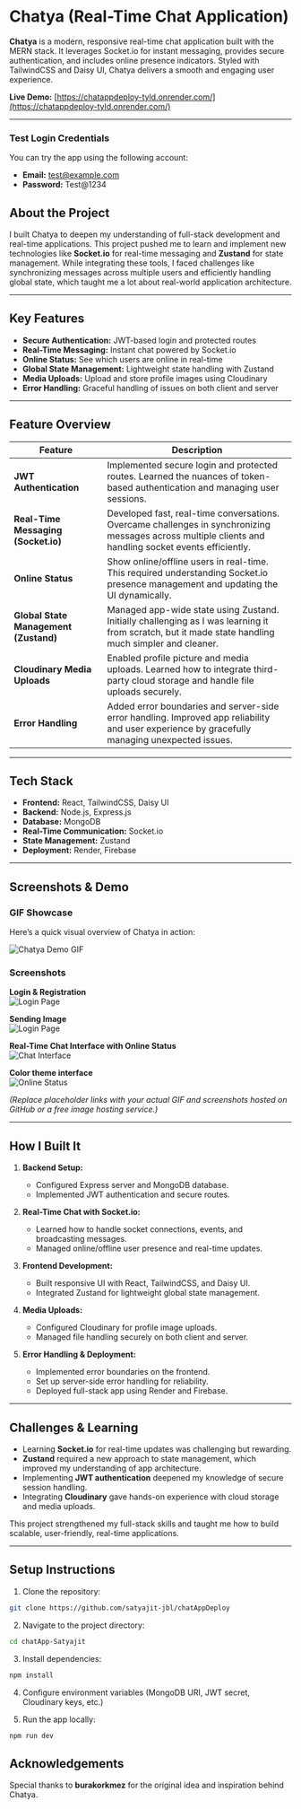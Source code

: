 # Chatya (Real-Time Chat Application)

**Chatya** is a modern, responsive real-time chat application built with the MERN stack. It leverages Socket.io for instant messaging, provides secure authentication, and includes online presence indicators. Styled with TailwindCSS and Daisy UI, Chatya delivers a smooth and engaging user experience.  

**Live Demo:** [https://chatappdeploy-tyld.onrender.com/](https://chatappdeploy-tyld.onrender.com/)

---
### Test Login Credentials
You can try the app using the following account:

- **Email:** test@example.com
- **Password:** Test@1234


## About the Project

I built Chatya to deepen my understanding of full-stack development and real-time applications. This project pushed me to learn and implement new technologies like **Socket.io** for real-time messaging and **Zustand** for state management. While integrating these tools, I faced challenges like synchronizing messages across multiple users and efficiently handling global state, which taught me a lot about real-world application architecture.

---

## Key Features

- **Secure Authentication:** JWT-based login and protected routes  
- **Real-Time Messaging:** Instant chat powered by Socket.io  
- **Online Status:** See which users are online in real-time  
- **Global State Management:** Lightweight state handling with Zustand  
- **Media Uploads:** Upload and store profile images using Cloudinary  
- **Error Handling:** Graceful handling of issues on both client and server  

---

## Feature Overview

| Feature | Description |
|---------|-------------|
| **JWT Authentication** | Implemented secure login and protected routes. Learned the nuances of token-based authentication and managing user sessions. |
| **Real-Time Messaging (Socket.io)** | Developed fast, real-time conversations. Overcame challenges in synchronizing messages across multiple clients and handling socket events efficiently. |
| **Online Status** | Show online/offline users in real-time. This required understanding Socket.io presence management and updating the UI dynamically. |
| **Global State Management (Zustand)** | Managed app-wide state using Zustand. Initially challenging as I was learning it from scratch, but it made state handling much simpler and cleaner. |
| **Cloudinary Media Uploads** | Enabled profile picture and media uploads. Learned how to integrate third-party cloud storage and handle file uploads securely. |
| **Error Handling** | Added error boundaries and server-side error handling. Improved app reliability and user experience by gracefully managing unexpected issues. |

---

## Tech Stack

- **Frontend:** React, TailwindCSS, Daisy UI  
- **Backend:** Node.js, Express.js  
- **Database:** MongoDB  
- **Real-Time Communication:** Socket.io  
- **State Management:** Zustand  
- **Deployment:** Render, Firebase  

---

## Screenshots & Demo

### GIF Showcase
Here’s a quick visual overview of Chatya in action:  

![Chatya Demo GIF](link-to-your-demo-gif.gif)

### Screenshots
**Login & Registration**  
![Login Page](https://github.com/satyajit-jbl/chatAppDeploy/blob/main/images/login.PNG)  

**Sending Image**  
![Login Page](https://github.com/satyajit-jbl/chatAppDeploy/blob/main/images/image.PNG)  

**Real-Time Chat Interface with Online Status**  
![Chat Interface](https://github.com/satyajit-jbl/chatAppDeploy/blob/main/images/Online.PNG)  

**Color theme interface**  
![Online Status](https://github.com/satyajit-jbl/chatAppDeploy/blob/main/images/theme.PNG)  

*(Replace placeholder links with your actual GIF and screenshots hosted on GitHub or a free image hosting service.)*

---

## How I Built It

1. **Backend Setup:**  
   - Configured Express server and MongoDB database.  
   - Implemented JWT authentication and secure routes.  

2. **Real-Time Chat with Socket.io:**  
   - Learned how to handle socket connections, events, and broadcasting messages.  
   - Managed online/offline user presence and real-time updates.  

3. **Frontend Development:**  
   - Built responsive UI with React, TailwindCSS, and Daisy UI.  
   - Integrated Zustand for lightweight global state management.  

4. **Media Uploads:**  
   - Configured Cloudinary for profile image uploads.  
   - Managed file handling securely on both client and server.  

5. **Error Handling & Deployment:**  
   - Implemented error boundaries on the frontend.  
   - Set up server-side error handling for reliability.  
   - Deployed full-stack app using Render and Firebase.  

---

## Challenges & Learning

- Learning **Socket.io** for real-time updates was challenging but rewarding.  
- **Zustand** required a new approach to state management, which improved my understanding of app architecture.  
- Implementing **JWT authentication** deepened my knowledge of secure session handling.  
- Integrating **Cloudinary** gave hands-on experience with cloud storage and media uploads.  

This project strengthened my full-stack skills and taught me how to build scalable, user-friendly, real-time applications.

---

## Setup Instructions

1. Clone the repository:  
```bash
git clone https://github.com/satyajit-jbl/chatAppDeploy
```


2. Navigate to the project directory:  
```bash
cd chatApp-Satyajit
```
3. Install dependencies:  
```bash
npm install
```
4. Configure environment variables (MongoDB URI, JWT secret, Cloudinary keys, etc.)  

5. Run the app locally:
```bash
npm run dev
```

## Acknowledgements

Special thanks to **burakorkmez** for the original idea and inspiration behind Chatya.